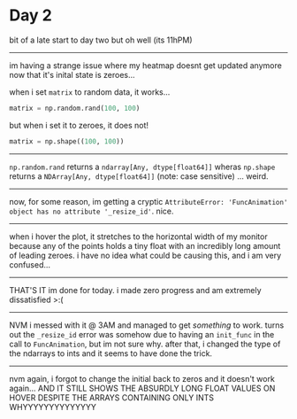 # Day 2

bit of a late start to day two but oh well (its 11hPM)

---

im having a strange issue where my heatmap doesnt get updated anymore now that it's inital state is zeroes...

when i set `matrix` to random data, it works...

```py
matrix = np.random.rand(100, 100)
```

but when i set it to zeroes, it does not!

```py
matrix = np.shape((100, 100))
```

---

`np.random.rand` returns a `ndarray[Any, dtype[float64]]` wheras `np.shape` returns a `NDArray[Any, dtype[float64]]` (note: case sensitive) ... weird.

---

now, for some reason, im getting a cryptic `AttributeError: 'FuncAnimation' object has no attribute '_resize_id'`. nice.

---

when i hover the plot, it stretches to the horizontal width of my monitor because any of the points holds a tiny float with an incredibly long amount of leading zeroes. i have no idea what could be causing this, and i am very confused...

---

THAT'S IT im done for today. i made zero progress and am extremely dissatisfied >:(

---

NVM i messed with it @ 3AM and managed to get *something* to work.
turns out the `_resize_id` error was somehow due to having an `init_func` in the call to `FuncAnimation`, but im not sure why. after that, i changed the type of the ndarrays to ints and it seems to have done the trick.

---

nvm again, i forgot to change the initial back to zeros and it doesn't work again... AND IT STILL SHOWS THE ABSURDLY LONG FLOAT VALUES ON HOVER DESPITE THE ARRAYS CONTAINING ONLY INTS WHYYYYYYYYYYYYYY
